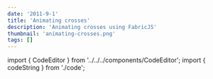 ```yaml
---
date: '2011-9-1'
title: 'Animating crosses'
description: 'Animating crosses using FabricJS'
thumbnail: 'animating-crosses.png'
tags: []
---
```


import { CodeEditor } from '../../../components/CodeEditor';
import { codeString } from './code';

<CodeEditor code={codeString} canvasId="animating-crosses" >
    <canvas  width="600" height="500" id="animating-crosses"></canvas>
</CodeEditor>
